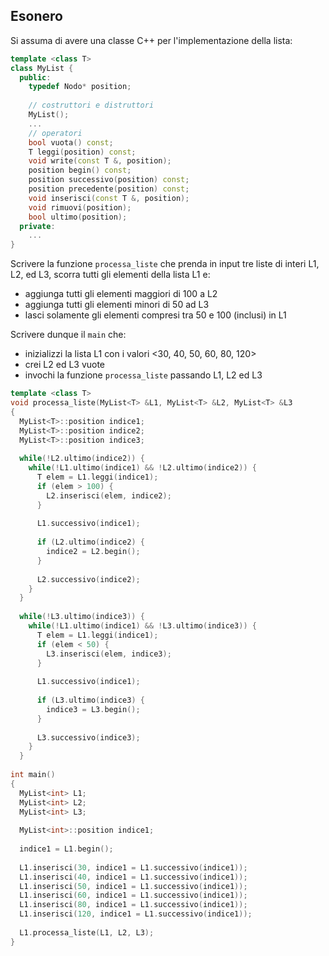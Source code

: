 ## Esonero
Si assuma di avere una classe C++ per l'implementazione della lista:

```cpp
template <class T>
class MyList {
  public:
    typedef Nodo* position;
            
    // costruttori e distruttori
    MyList();
    ...
    // operatori
    bool vuota() const;
    T leggi(position) const;
    void write(const T &, position);
    position begin() const;
    position successivo(position) const;
    position precedente(position) const;
    void inserisci(const T &, position);
    void rimuovi(position);
    bool ultimo(position);
  private:
    ...
}
```
        
Scrivere la funzione `processa_liste` che prenda in input tre liste di interi L1, L2, ed L3, scorra tutti gli elementi della lista L1 e:
- aggiunga tutti gli elementi maggiori di 100 a L2
- aggiunga tutti gli elementi minori di 50 ad L3
- lasci solamente gli elementi compresi tra 50 e 100 (inclusi) in L1

Scrivere dunque il `main` che:
- inizializzi la lista L1 con i valori <30, 40, 50, 60, 80, 120>
- crei L2 ed L3 vuote
- invochi la funzione `processa_liste` passando L1, L2 ed L3
```cpp
template <class T> 
void processa_liste(MyList<T> &L1, MyList<T> &L2, MyList<T> &L3
{
  MyList<T>::position indice1;
  MyList<T>::position indice2;
  MyList<T>::position indice3;
          
  while(!L2.ultimo(indice2)) {
    while(!L1.ultimo(indice1) && !L2.ultimo(indice2)) {
      T elem = L1.leggi(indice1);
      if (elem > 100) {
        L2.inserisci(elem, indice2);
      }
    
      L1.successivo(indice1);
      
      if (L2.ultimo(indice2) {
        indice2 = L2.begin();
      }
      
      L2.successivo(indice2);
    }
  }
          
  while(!L3.ultimo(indice3)) {
    while(!L1.ultimo(indice1) && !L3.ultimo(indice3)) {
      T elem = L1.leggi(indice1);
      if (elem < 50) {
        L3.inserisci(elem, indice3);
      }
    
      L1.successivo(indice1);
      
      if (L3.ultimo(indice3) {
        indice3 = L3.begin();
      }
      
      L3.successivo(indice3);
    }
  }
          
int main()
{
  MyList<int> L1;
  MyList<int> L2;
  MyList<int> L3;
            
  MyList<int>::position indice1;
            
  indice1 = L1.begin();
            
  L1.inserisci(30, indice1 = L1.successivo(indice1));
  L1.inserisci(40, indice1 = L1.successivo(indice1));
  L1.inserisci(50, indice1 = L1.successivo(indice1));
  L1.inserisci(60, indice1 = L1.successivo(indice1));
  L1.inserisci(80, indice1 = L1.successivo(indice1));
  L1.inserisci(120, indice1 = L1.successivo(indice1));
            
  L1.processa_liste(L1, L2, L3);
}
```
